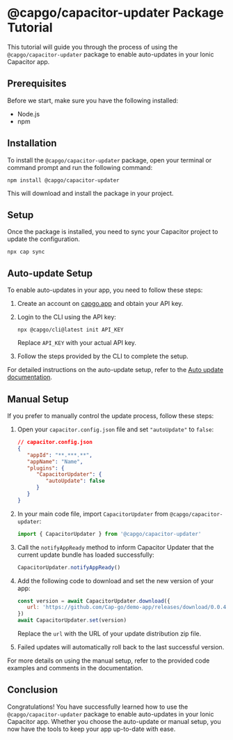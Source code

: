 # @capgo/capacitor-updater Package Tutorial

This tutorial will guide you through the process of using the `@capgo/capacitor-updater` package to enable auto-updates in your Ionic Capacitor app.

## Prerequisites

Before we start, make sure you have the following installed:

- Node.js
- npm

## Installation

To install the `@capgo/capacitor-updater` package, open your terminal or command prompt and run the following command:

```
npm install @capgo/capacitor-updater
```

This will download and install the package in your project.

## Setup

Once the package is installed, you need to sync your Capacitor project to update the configuration.

```
npx cap sync
```

## Auto-update Setup

To enable auto-updates in your app, you need to follow these steps:

1. Create an account on [capgo.app](https://capgo.app) and obtain your API key.

2. Login to the CLI using the API key:

   ```
   npx @capgo/cli@latest init API_KEY
   ```

   Replace `API_KEY` with your actual API key.

3. Follow the steps provided by the CLI to complete the setup.

For detailed instructions on the auto-update setup, refer to the [Auto update documentation](https://capgo.app/docs/plugin/auto-update).

## Manual Setup

If you prefer to manually control the update process, follow these steps:

1. Open your `capacitor.config.json` file and set `"autoUpdate"` to `false`:

   ```json
   // capacitor.config.json
   {
      "appId": "**.***.**",
      "appName": "Name",
      "plugins": {
         "CapacitorUpdater": {
            "autoUpdate": false
         }
      }
   }
   ```

2. In your main code file, import `CapacitorUpdater` from `@capgo/capacitor-updater`:

   ```javascript
   import { CapacitorUpdater } from '@capgo/capacitor-updater'
   ```

3. Call the `notifyAppReady` method to inform Capacitor Updater that the current update bundle has loaded successfully:

   ```javascript
   CapacitorUpdater.notifyAppReady()
   ```

4. Add the following code to download and set the new version of your app:

   ```javascript
   const version = await CapacitorUpdater.download({
      url: 'https://github.com/Cap-go/demo-app/releases/download/0.0.4/dist.zip',
   })
   await CapacitorUpdater.set(version)
   ```

   Replace the `url` with the URL of your update distribution zip file.

5. Failed updates will automatically roll back to the last successful version.

For more details on using the manual setup, refer to the provided code examples and comments in the documentation.

## Conclusion

Congratulations! You have successfully learned how to use the `@capgo/capacitor-updater` package to enable auto-updates in your Ionic Capacitor app. Whether you choose the auto-update or manual setup, you now have the tools to keep your app up-to-date with ease.